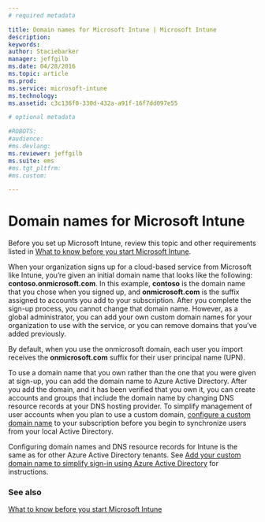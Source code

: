 ```yaml
---
# required metadata

title: Domain names for Microsoft Intune | Microsoft Intune
description:
keywords:
author: Staciebarker
manager: jeffgilb
ms.date: 04/28/2016
ms.topic: article
ms.prod:
ms.service: microsoft-intune
ms.technology:
ms.assetid: c3c136f0-330d-432a-a91f-16f7dd097e55

# optional metadata

#ROBOTS:
#audience:
#ms.devlang:
ms.reviewer: jeffgilb
ms.suite: ems
#ms.tgt_pltfrm:
#ms.custom:

---
```




# Domain names for Microsoft Intune

Before you set up Microsoft Intune, review this topic and other requirements listed in [What to know before you start Microsoft Intune](what-to-know-before-you-start-microsoft-intune.md).

When your organization signs up for a cloud-based service from Microsoft like Intune, you’re given an initial domain name that looks like the following: **contoso.onmicrosoft.com**. In this example, **contoso** is the domain name that you chose when you signed up, and **onmicrosoft.com** is the suffix assigned to accounts you add to your subscription. After you complete the sign-up process, you cannot change that domain name. However, as a global administrator, you can add your own custom domain names for your organization to use with the service, or you can remove domains that you’ve added previously.

By default, when you use the onmicrosoft domain, each user you import receives the **onmicrosoft.com** suffix for their user principal name (UPN).

To use a domain name that you own rather than the one that you were given at sign-up, you can add the domain name to Azure Active Directory. After you add the domain, and it has been verified that you own it, you can create accounts and groups that include the domain name by changing DNS resource records at your DNS hosting provider. To simplify management of user accounts when you plan to use a custom domain, [configure a custom domain name](get-started-with-a-paid-subscription-to-microsoft-intune-step-2.md) to your subscription before you begin to synchronize users from your local Active Directory.

Configuring domain names and DNS resource records for Intune is the same as for other Azure Active Directory tenants. See [Add your custom domain name to simplify sign-in using Azure Active Directory](https://azure.microsoft.com/documentation/articles/active-directory-add-domain/) for instructions.

### See also
[What to know before you start Microsoft Intune](what-to-know-before-you-start-microsoft-intune.md)
